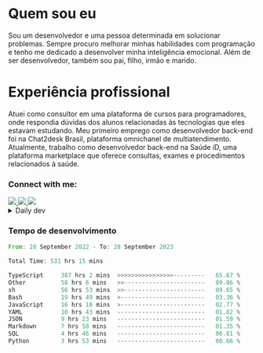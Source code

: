 # Quem sou eu
Sou um desenvolvedor e uma pessoa determinada em solucionar problemas. Sempre procuro melhorar minhas habilidades com programação e tenho me dedicado a desenvolver minha inteligência emocional. Além de ser desenvolvedor, também sou pai, filho, irmão e marido.

# Experiência profissional
Atuei como consultor em uma plataforma de cursos para programadores, onde respondia dúvidas dos alunos relacionadas às tecnologias que eles estavam estudando.
Meu primeiro emprego como desenvolvedor back-end foi na Chat2desk Brasil, plataforma omnichanel de multiatendimento.
Atualmente, trabalho como desenvolvedor back-end na Saúde iD, uma plataforma marketplace que oferece consultas, exames e procedimentos relacionados à saúde.

### Connect with me:
<a href="https://www.linkedin.com/in/theusmoreira" target="_blank" >
<img src="https://img.shields.io/badge/linkedin-%230077B5.svg?&style=for-the-badge&logo=linkedin&logoColor=white ">
</a>
<a href="https://www.instagram.com/matheus.s.moreira/" target="_blank">
<img src="https://img.shields.io/badge/instagram-%23E4405F.svg?&style=for-the-badge&logo=instagram&logoColor=white">
</a>
<a href="mailto:matheussm301@gmail.com"  target="_blank">
<img src="https://img.shields.io/badge/gmail-%23E4405F.svg?&style=for-the-badge&logo=gmail&logoColor=white">
</a>


<details>
  <summary>Daily dev </summary>
<p>
  <a href="https://app.daily.dev/matheussantos"><img src="https://github.com/matheus-santos-moreira/matheus-santos-moreira/blob/master/devcard.svg" width="200" alt="Matheus Santos's Dev Card"/></a>
 </p>
</details>

<h3>Tempo de desenvolvimento</h3>

<!--START_SECTION:waka-->

```rust
From: 28 September 2022 - To: 28 September 2023

Total Time: 531 hrs 15 mins

TypeScript     387 hrs 2 mins  >>>>>>>>>>>>>>>>---------   65.67 %
Other          58 hrs 6 mins   >>-----------------------   09.86 %
sh             56 hrs 53 mins  >>-----------------------   09.65 %
Bash           19 hrs 49 mins  >------------------------   03.36 %
JavaScript     16 hrs 18 mins  >------------------------   02.77 %
YAML           10 hrs 43 mins  -------------------------   01.82 %
JSON           9 hrs 23 mins   -------------------------   01.59 %
Markdown       7 hrs 58 mins   -------------------------   01.35 %
SQL            4 hrs 46 mins   -------------------------   00.81 %
Python         3 hrs 53 mins   -------------------------   00.66 %
```

<!--END_SECTION:waka-->
